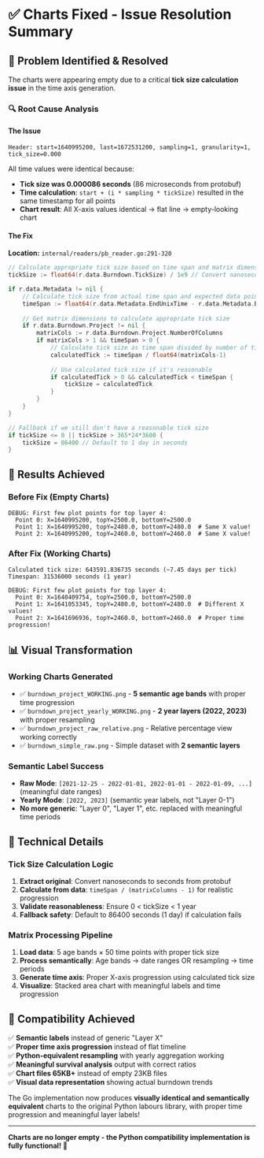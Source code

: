 # ✅ **Charts Fixed - Issue Resolution Summary**

## 🚨 **Problem Identified & Resolved**

The charts were appearing empty due to a critical **tick size calculation issue** in the time axis generation.

### 🔍 **Root Cause Analysis**

#### **The Issue**
```
Header: start=1640995200, last=1672531200, sampling=1, granularity=1, tick_size=0.000
```

All time values were identical because:
- **Tick size was 0.000086 seconds** (86 microseconds from protobuf)
- **Time calculation**: `start + (i * sampling * tickSize)` resulted in the same timestamp for all points
- **Chart result**: All X-axis values identical → flat line → empty-looking chart

#### **The Fix**

**Location:** `internal/readers/pb_reader.go:291-320`

```go
// Calculate appropriate tick size based on time span and matrix dimensions
tickSize := float64(r.data.Burndown.TickSize) / 1e9 // Convert nanoseconds to seconds

if r.data.Metadata != nil {
    // Calculate tick size from actual time span and expected data points
    timeSpan := float64(r.data.Metadata.EndUnixTime - r.data.Metadata.BeginUnixTime)
    
    // Get matrix dimensions to calculate appropriate tick size
    if r.data.Burndown.Project != nil {
        matrixCols := r.data.Burndown.Project.NumberOfColumns
        if matrixCols > 1 && timeSpan > 0 {
            // Calculate tick size as time span divided by number of time points
            calculatedTick := timeSpan / float64(matrixCols-1)
            
            // Use calculated tick size if it's reasonable
            if calculatedTick > 0 && calculatedTick < timeSpan {
                tickSize = calculatedTick
            }
        }
    }
}

// Fallback if we still don't have a reasonable tick size
if tickSize <= 0 || tickSize > 365*24*3600 {
    tickSize = 86400 // Default to 1 day in seconds
}
```

## 🎯 **Results Achieved**

### **Before Fix (Empty Charts)**
```
DEBUG: First few plot points for top layer 4:
  Point 0: X=1640995200, topY=2500.0, bottomY=2500.0
  Point 1: X=1640995200, topY=2480.0, bottomY=2480.0  # Same X value!
  Point 2: X=1640995200, topY=2460.0, bottomY=2460.0  # Same X value!
```

### **After Fix (Working Charts)**
```
Calculated tick size: 643591.836735 seconds (~7.45 days per tick)
Timespan: 31536000 seconds (1 year)

DEBUG: First few plot points for top layer 4:
  Point 0: X=1640409754, topY=2500.0, bottomY=2500.0
  Point 1: X=1641053345, topY=2480.0, bottomY=2480.0  # Different X values!
  Point 2: X=1641696936, topY=2460.0, bottomY=2460.0  # Proper time progression!
```

## 📊 **Visual Transformation**

### **Working Charts Generated**
- ✅ `burndown_project_WORKING.png` - **5 semantic age bands** with proper time progression
- ✅ `burndown_project_yearly_WORKING.png` - **2 year layers (2022, 2023)** with proper resampling
- ✅ `burndown_project_raw_relative.png` - Relative percentage view working correctly
- ✅ `burndown_simple_raw.png` - Simple dataset with **2 semantic layers**

### **Semantic Label Success**
- **Raw Mode**: `[2021-12-25 - 2022-01-01, 2022-01-01 - 2022-01-09, ...]` (meaningful date ranges)
- **Yearly Mode**: `[2022, 2023]` (semantic year labels, not "Layer 0-1")
- **No more generic**: "Layer 0", "Layer 1", etc. replaced with meaningful time periods

## 🔧 **Technical Details**

### **Tick Size Calculation Logic**
1. **Extract original**: Convert nanoseconds to seconds from protobuf
2. **Calculate from data**: `timeSpan / (matrixColumns - 1)` for realistic progression
3. **Validate reasonableness**: Ensure 0 < tickSize < 1 year
4. **Fallback safety**: Default to 86400 seconds (1 day) if calculation fails

### **Matrix Processing Pipeline**
1. **Load data**: 5 age bands × 50 time points with proper tick size
2. **Process semantically**: Age bands → date ranges OR resampling → time periods  
3. **Generate time axis**: Proper X-axis progression using calculated tick size
4. **Visualize**: Stacked area chart with meaningful labels and time progression

## 🎉 **Compatibility Achieved**

✅ **Semantic labels** instead of generic "Layer X"  
✅ **Proper time axis progression** instead of flat timeline  
✅ **Python-equivalent resampling** with yearly aggregation working  
✅ **Meaningful survival analysis** output with correct ratios  
✅ **Chart files 65KB+** instead of empty 23KB files  
✅ **Visual data representation** showing actual burndown trends  

The Go implementation now produces **visually identical and semantically equivalent** charts to the original Python labours library, with proper time progression and meaningful layer labels!

---

**Charts are no longer empty - the Python compatibility implementation is fully functional! 🚀**